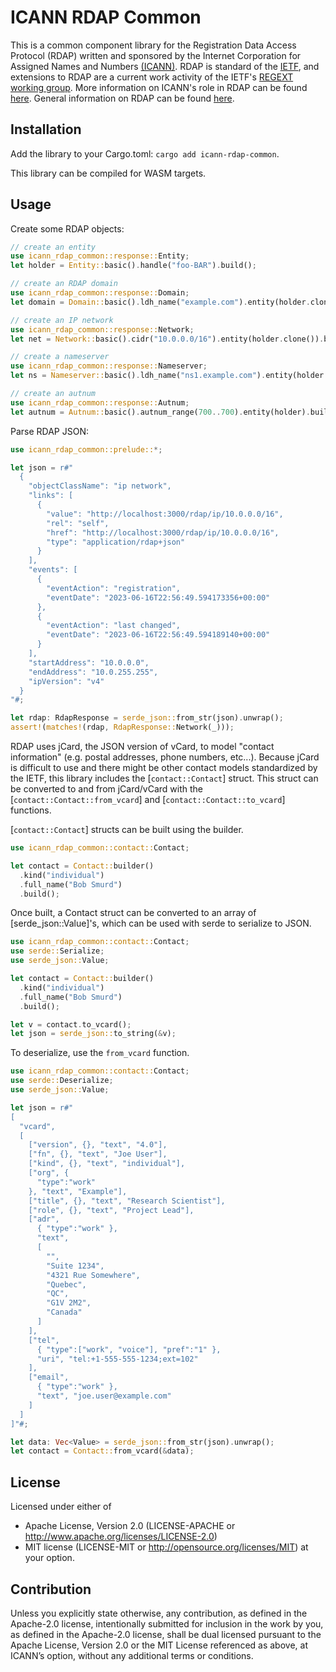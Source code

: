ICANN RDAP Common
=================

This is a common component library for the Registration Data Access Protocol (RDAP) written and sponsored
by the Internet Corporation for Assigned Names and Numbers [(ICANN)](https://www.icann.org). 
RDAP is standard of the [IETF](https://ietf.org/), and extensions
to RDAP are a current work activity of the IETF's [REGEXT working group](https://datatracker.ietf.org/wg/regext/documents/).
More information on ICANN's role in RDAP can be found [here](https://www.icann.org/rdap).
General information on RDAP can be found [here](https://rdap.rcode3.com/).


Installation
------------

Add the library to your Cargo.toml: `cargo add icann-rdap-common`.

This library can be compiled for WASM targets.

Usage
-----

Create some RDAP objects:

```rust
// create an entity
use icann_rdap_common::response::Entity;
let holder = Entity::basic().handle("foo-BAR").build();

// create an RDAP domain
use icann_rdap_common::response::Domain;
let domain = Domain::basic().ldh_name("example.com").entity(holder.clone()).build();

// create an IP network
use icann_rdap_common::response::Network;
let net = Network::basic().cidr("10.0.0.0/16").entity(holder.clone()).build().unwrap();

// create a nameserver
use icann_rdap_common::response::Nameserver;
let ns = Nameserver::basic().ldh_name("ns1.example.com").entity(holder.clone()).build().unwrap();

// create an autnum
use icann_rdap_common::response::Autnum;
let autnum = Autnum::basic().autnum_range(700..700).entity(holder).build();
```

Parse RDAP JSON:

```rust
use icann_rdap_common::prelude::*;

let json = r#"
  {
    "objectClassName": "ip network",
    "links": [
      {
        "value": "http://localhost:3000/rdap/ip/10.0.0.0/16",
        "rel": "self",
        "href": "http://localhost:3000/rdap/ip/10.0.0.0/16",
        "type": "application/rdap+json"
      }
    ],
    "events": [
      {
        "eventAction": "registration",
        "eventDate": "2023-06-16T22:56:49.594173356+00:00"
      },
      {
        "eventAction": "last changed",
        "eventDate": "2023-06-16T22:56:49.594189140+00:00"
      }
    ],
    "startAddress": "10.0.0.0",
    "endAddress": "10.0.255.255",
    "ipVersion": "v4"
  }
"#;

let rdap: RdapResponse = serde_json::from_str(json).unwrap();
assert!(matches!(rdap, RdapResponse::Network(_)));
```

RDAP uses jCard, the JSON version of vCard, to model "contact information"
(e.g. postal addresses, phone numbers, etc...). Because jCard is difficult
to use and there might be other contact models standardized by the IETF,
this library includes the [`contact::Contact`] struct. This struct can be
converted to and from jCard/vCard with the [`contact::Contact::from_vcard`]
and [`contact::Contact::to_vcard`] functions.

[`contact::Contact`] structs can be built using the builder.

```rust
use icann_rdap_common::contact::Contact;

let contact = Contact::builder()
  .kind("individual")
  .full_name("Bob Smurd")
  .build();
```

Once built, a Contact struct can be converted to an array of [serde_json::Value]'s,
which can be used with serde to serialize to JSON.

```rust
use icann_rdap_common::contact::Contact;
use serde::Serialize;
use serde_json::Value;

let contact = Contact::builder()
  .kind("individual")
  .full_name("Bob Smurd")
  .build();

let v = contact.to_vcard();
let json = serde_json::to_string(&v);
```

To deserialize, use the `from_vcard` function.

```rust
use icann_rdap_common::contact::Contact;
use serde::Deserialize;
use serde_json::Value;

let json = r#"
[
  "vcard",
  [
    ["version", {}, "text", "4.0"],
    ["fn", {}, "text", "Joe User"],
    ["kind", {}, "text", "individual"],
    ["org", {
      "type":"work"
    }, "text", "Example"],
    ["title", {}, "text", "Research Scientist"],
    ["role", {}, "text", "Project Lead"],
    ["adr",
      { "type":"work" },
      "text",
      [
        "",
        "Suite 1234",
        "4321 Rue Somewhere",
        "Quebec",
        "QC",
        "G1V 2M2",
        "Canada"
      ]
    ],
    ["tel",
      { "type":["work", "voice"], "pref":"1" },
      "uri", "tel:+1-555-555-1234;ext=102"
    ],
    ["email",
      { "type":"work" },
      "text", "joe.user@example.com"
    ]
  ]
]"#;

let data: Vec<Value> = serde_json::from_str(json).unwrap();
let contact = Contact::from_vcard(&data);
```

License
-------

Licensed under either of
* Apache License, Version 2.0 (LICENSE-APACHE or http://www.apache.org/licenses/LICENSE-2.0)
* MIT license (LICENSE-MIT or http://opensource.org/licenses/MIT) at your option.

Contribution
------------

Unless you explicitly state otherwise, any contribution, as defined in the Apache-2.0 license, 
intentionally submitted for inclusion in the work by you, as defined in the Apache-2.0 license, 
shall be dual licensed pursuant to the Apache License, Version 2.0 or the MIT License referenced 
as above, at ICANN’s option, without any additional terms or conditions.
